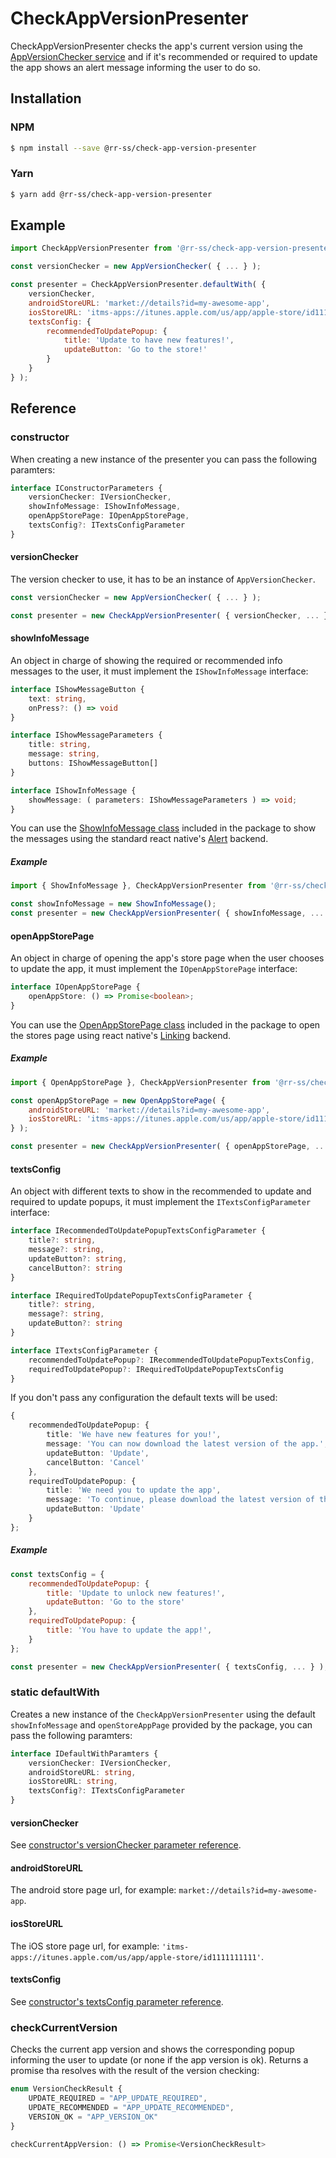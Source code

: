 # CheckAppVersionPresenter

 CheckAppVersionPresenter checks the app's current version using the [AppVersionChecker service](/packages/app-version-checker) and if it's recommended or required to update the app shows an alert message informing the user to do so.

 ## Installation

### NPM

```sh
$ npm install --save @rr-ss/check-app-version-presenter
```
### Yarn
 ```sh
 $ yarn add @rr-ss/check-app-version-presenter
 ```

## Example

```js
import CheckAppVersionPresenter from '@rr-ss/check-app-version-presenter';

const versionChecker = new AppVersionChecker( { ... } );

const presenter = CheckAppVersionPresenter.defaultWith( {
	versionChecker,
	androidStoreURL: 'market://details?id=my-awesome-app',
	iosStoreURL: 'itms-apps://itunes.apple.com/us/app/apple-store/id1111111111',
	textsConfig: {
		recommendedToUpdatePopup: {
			title: 'Update to have new features!',
			updateButton: 'Go to the store!'
		}
	}
} );
```


## Reference

### constructor

When creating a new instance of the presenter you can pass the following paramters:

```ts
interface IConstructorParameters {
	versionChecker: IVersionChecker,
	showInfoMessage: IShowInfoMessage,
	openAppStorePage: IOpenAppStorePage,
	textsConfig?: ITextsConfigParameter
}
```

#### versionChecker

The version checker to use, it has to be an instance of `AppVersionChecker`.

```js
const versionChecker = new AppVersionChecker( { ... } );

const presenter = new CheckAppVersionPresenter( { versionChecker, ... } );
```

#### showInfoMessage

An object in charge of showing the required or recommended info messages to the user, it must implement the `IShowInfoMessage` interface:

```ts
interface IShowMessageButton {
	text: string,
	onPress?: () => void
}

interface IShowMessageParameters {
	title: string,
	message: string,
	buttons: IShowMessageButton[]
}

interface IShowInfoMessage {
	showMessage: ( parameters: IShowMessageParameters ) => void;
}
```

You can use the [ShowInfoMessage class](/packages/check-app-version-presenter/src/interactors/ShowInfoMessage.ts) included in the package to show the messages using the standard react native's [Alert](https://reactnative.dev/docs/alert) backend.

##### __Example__

```js
import { ShowInfoMessage }, CheckAppVersionPresenter from '@rr-ss/check-app-version-presenter';

const showInfoMessage = new ShowInfoMessage();
const presenter = new CheckAppVersionPresenter( { showInfoMessage, ... } );
```

#### openAppStorePage

An object in charge of opening the app's store page when the user chooses to update the app, it must implement the `IOpenAppStorePage` interface:

```ts
interface IOpenAppStorePage {
	openAppStore: () => Promise<boolean>;
}
```

You can use the [OpenAppStorePage class](/packages/check-app-version-presenter/src/interactors/OpenAppStorePage.ts) included in the package to open the stores page using react native's [Linking](https://reactnative.dev/docs/linking) backend.

##### __Example__

```js
import { OpenAppStorePage }, CheckAppVersionPresenter from '@rr-ss/check-app-version-presenter';

const openAppStorePage = new OpenAppStorePage( {
	androidStoreURL: 'market://details?id=my-awesome-app',
	iosStoreURL: 'itms-apps://itunes.apple.com/us/app/apple-store/id1111111111'
} );

const presenter = new CheckAppVersionPresenter( { openAppStorePage, ... } );
```

#### textsConfig

An object with different texts to show in the recommended to update and required to update popups, it must implement the `ITextsConfigParameter` interface:

```ts
interface IRecommendedToUpdatePopupTextsConfigParameter {
	title?: string,
	message?: string,
	updateButton?: string,
	cancelButton?: string
}

interface IRequiredToUpdatePopupTextsConfigParameter {
	title?: string,
	message?: string,
	updateButton?: string
}

interface ITextsConfigParameter {
	recommendedToUpdatePopup?: IRecommendedToUpdatePopupTextsConfig,
	requiredToUpdatePopup?: IRequiredToUpdatePopupTextsConfig
}
```

If you don't pass any configuration the default texts will be used:

```ts
{
	recommendedToUpdatePopup: {
		title: 'We have new features for you!',
		message: 'You can now download the latest version of the app.',
		updateButton: 'Update',
		cancelButton: 'Cancel'
	},
	requiredToUpdatePopup: {
		title: 'We need you to update the app',
		message: 'To continue, please download the latest version of the app.',
		updateButton: 'Update'
	}
};
```

##### __Example__

```js
const textsConfig = {
	recommendedToUpdatePopup: {
		title: 'Update to unlock new features!',
		updateButton: 'Go to the store'
	},
	requiredToUpdatePopup: {
		title: 'You have to update the app!',
	}
};

const presenter = new CheckAppVersionPresenter( { textsConfig, ... } );
```

### static defaultWith

Creates a new instance of the `CheckAppVersionPresenter` using the default `showInfoMessage` and `openStoreAppPage` provided by the package, you can pass the following paramters:

```ts
interface IDefaultWithParamters {
	versionChecker: IVersionChecker,
	androidStoreURL: string,
	iosStoreURL: string,
	textsConfig?: ITextsConfigParameter
}
```

#### versionChecker

See [constructor's versionChecker parameter reference](/packages/check-app-version-presenter#versionchecker).

#### androidStoreURL

The android store page url, for example: `market://details?id=my-awesome-app`.

#### iosStoreURL

The iOS store page url, for example: `'itms-apps://itunes.apple.com/us/app/apple-store/id1111111111'`.

#### textsConfig

See [constructor's textsConfig parameter reference](/packages/check-app-version-presenter#textsconfig).

### checkCurrentVersion

Checks the current app version and shows the corresponding popup informing the user to update (or none if the app version is ok). Returns a promise tha resolves with the result of the version checking:

```ts
enum VersionCheckResult {
    UPDATE_REQUIRED = "APP_UPDATE_REQUIRED",
    UPDATE_RECOMMENDED = "APP_UPDATE_RECOMMENDED",
    VERSION_OK = "APP_VERSION_OK"
}

checkCurrentAppVersion: () => Promise<VersionCheckResult>
```
